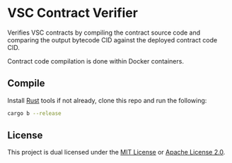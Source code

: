 # VSC Contract Verifier

Verifies VSC contracts by compiling the contract source code and comparing the output bytecode CID against the deployed contract code CID.

Contract code compilation is done within Docker containers.

## Compile

Install [Rust](https://doc.rust-lang.org/book/ch01-01-installation.html) tools if not already, clone this repo and run the following:

```sh
cargo b --release
```

## License

This project is dual licensed under the [MIT License](https://github.com/techcoderx/vsc-contract-verifier/blob/main/LICENSE-MIT) or [Apache License 2.0](https://github.com/techcoderx/vsc-contract-verifier/blob/main/LICENSE-APACHE).

